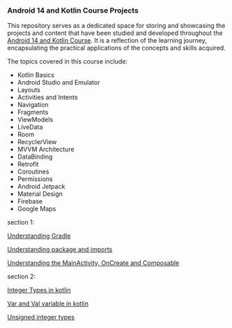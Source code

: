 ### Android 14 and Kotlin Course Projects
This repository serves as a dedicated space for storing and showcasing the projects and content that have been studied and developed throughout the [Android 14 and Kotlin Course](https://www.udemy.com/course-dashboard-redirect/?course_id=2642574). It is a reflection of the learning journey, encapsulating the practical applications of the concepts and skills acquired.

The topics covered in this course include:
- Kotlin Basics
- Android Studio and Emulator
- Layouts
- Activities and Intents
- Navigation
- Fragments
- ViewModels
- LiveData
- Room
- RecyclerView
- MVVM Architecture
- DataBinding
- Retrofit
- Coroutines
- Permissions
- Android Jetpack
- Material Design
- Firebase
- Google Maps

section 1:

[Understanding Gradle](READMES/understandingGradle.md)

[Understanding package and imports](READMES/understanding_package_and_import.md)

[Understanding the MainActivity, OnCreate and Composable](READMES/Understanding_MainActivity_OnCreate_Composable.md)

section 2:

[Integer Types in kotlin](READMES/Basic_types_kotlin.md)

[Var and Val variable in kotlin](READMES/variables_var_and_val_in_kotlin.md)

[Unsigned integer types](READMES/Unsigned_integer_types.md)